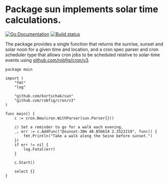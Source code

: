 # Package sun implements solar time calculations.

[![Go Documentation](https://pkg.go.dev/badge/github.com/kortschak/sun.svg)](https://pkg.go.dev/github.com/kortschak/sun) [![Build status](https://github.com/kortschak/sun/workflows/Test/badge.svg)](https://github.com/kortschak/sun/actions)

The package provides a single function that returns the sunrise, sunset and solar noon for a given time and location, and a cron spec parser and cron scheduler type that allows cron jobs to be scheduled relative to solar-time events using [github.com/robfig/cron/v3](https://github.com/robfig/cron).

```
package main

import (
	"fmt"
	"log"

	"github.com/kortschak/sun"
	"github.com/robfig/cron/v3"
)

func main() {
	c := cron.New(cron.WithParser(sun.Parser{}))

	// Set a reminder to go for a walk each evening.
	_, err := c.AddFunc("@sunset-30m 48.856614 2.3522219", func() {
		fmt.Println("Take a walk along the Seine before sunset.")
	})
	if err != nil {
		log.Fatal(err)
	}

	c.Start()

	select {}
}
```
